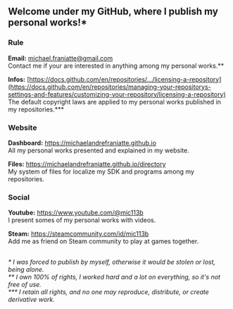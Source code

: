 ﻿  
  
## Welcome under my GitHub, where I publish my personal works!\*  
  
  
### Rule  
  
**Email:** michael.franiatte@gmail.com  
Contact me if your are interested in anything among my personal works.\*\*  
  
**Infos:** [https://docs.github.com/en/repositories/.../licensing-a-repository](https://docs.github.com/en/repositories/managing-your-repositorys-settings-and-features/customizing-your-repository/licensing-a-repository)  
The default copyright laws are applied to my personal works published in my repositories.\*\*\*  
  
  
### Website  
  
**Dashboard:** https://michaelandrefraniatte.github.io  
All my personal works presented and explained in my website.  
  
**Files:** https://michaelandrefraniatte.github.io/directory  
My system of files for localize my SDK and programs among my repositories.  
  
  
### Social  
  
**Youtube:** https://www.youtube.com/@mic113b  
I present somes of my personal works with videos.  
  
**Steam:** https://steamcommunity.com/id/mic113b  
Add me as friend on Steam community to play at games together.  
  
  
##  
*\* I was forced to publish by myself, otherwise it would be stolen or lost, being alone.*  
*\*\* I own 100% of rights, I worked hard and a lot on everything, so it's not free of use.*  
*\*\*\* I retain all rights, and no one may reproduce, distribute, or create derivative work.*  
  
  
